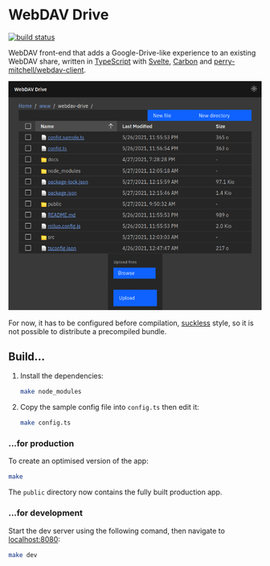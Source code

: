 # WebDAV Drive

[![build status][buildimg]][buildurl]

WebDAV front-end that adds a Google-Drive-like experience to an existing WebDAV
share, written in [TypeScript][typescript] with [Svelte][svelte],
[Carbon][carbon] and [perry-mitchell/webdav-client][webdav].

![screenshot](./docs/screenshot.png)

For now, it has to be configured before compilation, [suckless][suckless] style,
so it is not possible to distribute a precompiled bundle.

## Build...

1. Install the dependencies:

    ```bash
    make node_modules
    ```

2. Copy the sample config file into `config.ts` then edit it:

    ```bash
    make config.ts
    ```

### ...for production

To create an optimised version of the app:

```bash
make
```

The `public` directory now contains the fully built production app.

### ...for development

Start the dev server using the following comand, then navigate to
[localhost:8080](http://localhost:8080):

```bash
make dev
```

[buildimg]: https://github.com/club-1/webdav-drive/actions/workflows/build.yml/badge.svg
[buildurl]: https://github.com/club-1/webdav-drive/actions/workflows/build.yml?query=branch%3Amain
[typescript]: https://github.com/microsoft/TypeScript
[svelte]: https://svelte.dev
[carbon]: https://github.com/carbon-design-system/carbon-components-svelte
[webdav]: https://github.com/perry-mitchell/webdav-client
[suckless]: https://suckless.org/
